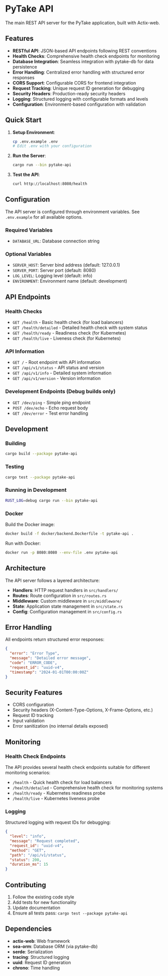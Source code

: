 # PyTake API

The main REST API server for the PyTake application, built with Actix-web.

## Features

- **RESTful API**: JSON-based API endpoints following REST conventions
- **Health Checks**: Comprehensive health check endpoints for monitoring
- **Database Integration**: Seamless integration with pytake-db for data persistence
- **Error Handling**: Centralized error handling with structured error responses
- **CORS Support**: Configurable CORS for frontend integration
- **Request Tracking**: Unique request ID generation for debugging
- **Security Headers**: Production-ready security headers
- **Logging**: Structured logging with configurable formats and levels
- **Configuration**: Environment-based configuration with validation

## Quick Start

1. **Setup Environment**:
   ```bash
   cp .env.example .env
   # Edit .env with your configuration
   ```

2. **Run the Server**:
   ```bash
   cargo run --bin pytake-api
   ```

3. **Test the API**:
   ```bash
   curl http://localhost:8080/health
   ```

## Configuration

The API server is configured through environment variables. See `.env.example` for all available options.

### Required Variables

- `DATABASE_URL`: Database connection string

### Optional Variables

- `SERVER_HOST`: Server bind address (default: 127.0.0.1)
- `SERVER_PORT`: Server port (default: 8080)
- `LOG_LEVEL`: Logging level (default: info)
- `ENVIRONMENT`: Environment name (default: development)

## API Endpoints

### Health Checks

- `GET /health` - Basic health check (for load balancers)
- `GET /health/detailed` - Detailed health check with system status
- `GET /health/ready` - Readiness check (for Kubernetes)
- `GET /health/live` - Liveness check (for Kubernetes)

### API Information

- `GET /` - Root endpoint with API information
- `GET /api/v1/status` - API status and version
- `GET /api/v1/info` - Detailed system information
- `GET /api/v1/version` - Version information

### Development Endpoints (Debug builds only)

- `GET /dev/ping` - Simple ping endpoint
- `POST /dev/echo` - Echo request body
- `GET /dev/error` - Test error handling

## Development

### Building

```bash
cargo build --package pytake-api
```

### Testing

```bash
cargo test --package pytake-api
```

### Running in Development

```bash
RUST_LOG=debug cargo run --bin pytake-api
```

### Docker

Build the Docker image:

```bash
docker build -f docker/backend.Dockerfile -t pytake-api .
```

Run with Docker:

```bash
docker run -p 8080:8080 --env-file .env pytake-api
```

## Architecture

The API server follows a layered architecture:

- **Handlers**: HTTP request handlers in `src/handlers/`
- **Routes**: Route configuration in `src/routes.rs`
- **Middleware**: Custom middleware in `src/middleware/`
- **State**: Application state management in `src/state.rs`
- **Config**: Configuration management in `src/config.rs`

## Error Handling

All endpoints return structured error responses:

```json
{
  "error": "Error Type",
  "message": "Detailed error message",
  "code": "ERROR_CODE",
  "request_id": "uuid-v4",
  "timestamp": "2024-01-01T00:00:00Z"
}
```

## Security Features

- CORS configuration
- Security headers (X-Content-Type-Options, X-Frame-Options, etc.)
- Request ID tracking
- Input validation
- Error sanitization (no internal details exposed)

## Monitoring

### Health Check Endpoints

The API provides several health check endpoints suitable for different monitoring scenarios:

- `/health` - Quick health check for load balancers
- `/health/detailed` - Comprehensive health check for monitoring systems
- `/health/ready` - Kubernetes readiness probe
- `/health/live` - Kubernetes liveness probe

### Logging

Structured logging with request IDs for debugging:

```json
{
  "level": "info",
  "message": "Request completed",
  "request_id": "uuid-v4",
  "method": "GET",
  "path": "/api/v1/status",
  "status": 200,
  "duration_ms": 15
}
```

## Contributing

1. Follow the existing code style
2. Add tests for new functionality
3. Update documentation
4. Ensure all tests pass: `cargo test --package pytake-api`

## Dependencies

- **actix-web**: Web framework
- **sea-orm**: Database ORM (via pytake-db)
- **serde**: Serialization
- **tracing**: Structured logging
- **uuid**: Request ID generation
- **chrono**: Time handling